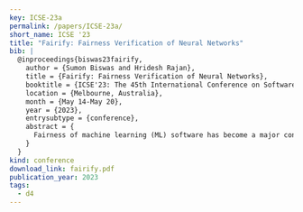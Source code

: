 ```yaml
---
key: ICSE-23a
permalink: /papers/ICSE-23a/
short_name: ICSE '23
title: "Fairify: Fairness Verification of Neural Networks"
bib: |
  @inproceedings{biswas23fairify,
    author = {Sumon Biswas and Hridesh Rajan},
    title = {Fairify: Fairness Verification of Neural Networks},
    booktitle = {ICSE'23: The 45th International Conference on Software Engineering},
    location = {Melbourne, Australia},
    month = {May 14-May 20},
    year = {2023},
    entrysubtype = {conference},
    abstract = {
      Fairness of machine learning (ML) software has become a major concern in the recent past. Although recent research on testing and improving fairness have demonstrated impact on real-world software, providing fairness guarantee in practice is still lacking. Certification of ML models is challenging because of the complex decision-making process of the models. In this paper, we proposed Fairify, an SMT-based approach to verify individual fairness property in neural network (NN) models. Individual fairness ensures that any two similar individuals get similar treatment irrespective of their protected attributes e.g., race, sex, age. Verifying this fairness property is hard because of the global checking and non-linear computation nodes in NN. We proposed sound approach to make individual fairness verification tractable for the developers. The key idea is that many neurons in the NN always remain inactive when a smaller part of the input domain is considered. So, Fairify leverages whitebox access to the models in production and then apply formal analysis based pruning. Our approach adopts input partitioning and then prunes the NN for each partition to provide fairness certification or counterexample. We leveraged interval arithmetic and activation heuristic of the neurons to perform the pruning as necessary. We evaluated Fairify on 25 real-world neural networks collected from four different sources, and demonstrated the effectiveness, scalability and performance over baseline and closely related work. Fairify is also configurable based on the domain and size of the NN. Our novel formulation of the problem can answer targeted verification queries with relaxations and counterexamples, which have practical implications.
    }
  }
kind: conference
download_link: fairify.pdf
publication_year: 2023
tags:
  - d4
---
```

